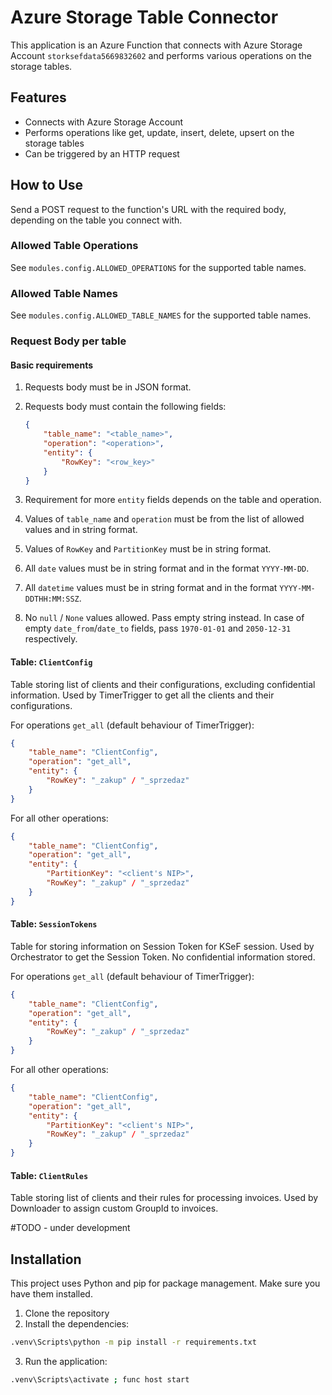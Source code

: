 # Azure Storage Table Connector

This application is an Azure Function that connects with Azure Storage Account `storksefdata5669832602` and performs various operations on the storage tables.

## Features

- Connects with Azure Storage Account
- Performs operations like get, update, insert, delete, upsert on the storage tables
- Can be triggered by an HTTP request

## How to Use

Send a POST request to the function's URL with the required body, depending on the table you connect with.

### Allowed Table Operations
See `modules.config.ALLOWED_OPERATIONS` for the supported table names.

### Allowed Table Names

See `modules.config.ALLOWED_TABLE_NAMES` for the supported table names.

### Request Body per table

#### Basic requirements
    
1. Requests body must be in JSON format.
2. Requests body must contain the following fields:

    ```json
    {
        "table_name": "<table_name>",
        "operation": "<operation>",
        "entity": {
            "RowKey": "<row_key>"
        }
    }
    ```
3.  Requirement for more `entity` fields depends on the table and operation.
4. Values of `table_name` and `operation` must be from the list of allowed values and in string format.
5. Values of `RowKey` and `PartitionKey` must be in string format.
6. All `date` values must be in string format and in the format `YYYY-MM-DD`.
7. All `datetime` values must be in string format and in the format `YYYY-MM-DDTHH:MM:SSZ`.
8. No `null` / `None` values allowed. Pass empty string instead. In case of empty `date_from`/`date_to` fields, pass `1970-01-01` and `2050-12-31` respectively.


#### Table: `ClientConfig`
Table storing list of clients and their configurations, excluding confidential information.
Used by TimerTrigger to get all the clients and their configurations.

For operations `get_all` (default behaviour of TimerTrigger):
```json
{
    "table_name": "ClientConfig",
    "operation": "get_all",
    "entity": {
        "RowKey": "_zakup" / "_sprzedaz"
    }
}
```

For all other operations:
```json
{
    "table_name": "ClientConfig",
    "operation": "get_all",
    "entity": {
        "PartitionKey": "<client's NIP>",
        "RowKey": "_zakup" / "_sprzedaz"
    }
}
```

#### Table: `SessionTokens`
Table for storing information on Session Token for KSeF session. Used by Orchestrator to get the Session Token. No confidential information stored.

For operations `get_all` (default behaviour of TimerTrigger):
```json
{
    "table_name": "ClientConfig",
    "operation": "get_all",
    "entity": {
        "RowKey": "_zakup" / "_sprzedaz"
    }
}
```

For all other operations:
```json
{
    "table_name": "ClientConfig",
    "operation": "get_all",
    "entity": {
        "PartitionKey": "<client's NIP>",
        "RowKey": "_zakup" / "_sprzedaz"
    }
}
```


#### Table: `ClientRules`
Table storing list of clients and their rules for processing invoices. Used by Downloader to assign custom GroupId to invoices.

#TODO - under development

## Installation
This project uses Python and pip for package management. Make sure you have them installed.

1. Clone the repository
2. Install the dependencies:

```bash
.venv\Scripts\python -m pip install -r requirements.txt 
```

3. Run the application:
```bash
.venv\Scripts\activate ; func host start 
```
